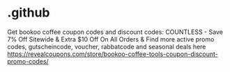 # .github
Get bookoo coffee coupon codes and discount codes: COUNTLESS - Save 7% Off Sitewide &amp; Extra $10 Off On All Orders &amp; Find more active promo codes, gutscheincode, voucher, rabbatcode and seasonal deals here https://revealcoupons.com/store/bookoo-coffee-tools-coupon-discount-promo-codes/
